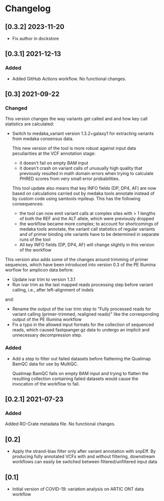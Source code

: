 # Changelog

## [0.3.2] 2023-11-20

- Fix author in dockstore

## [0.3.1] 2021-12-13

### Added
- Added GitHub Actions workflow. No functional changes.

## [0.3] 2021-09-22

### Changed

This version changes the way variants get called and and how key call
statistics are calculated:

- Switch to medaka_variant version 1.3.2+galaxy1 for extracting variants from
  medaka consensus data.

  This new version of the tool is more robust against input data peculiarities
  at the VCF annotation stage:

  * it doesn't fail on empty BAM input
  * it doesn't crash on variant calls of unusually high quality that previously
    resulted in math domain errors when trying to calculate PHRED scores from
    very small error probabilities.

  This tool update also means that key INFO fields (DP, DP4, AF) are
  now based on calculations carried out by medaka tools annotate instead of by
  custom code using samtools mpileup. This has the following consequences:

  * the tool can now emit variant calls at complex sites with > 1 lengths of
    both the REF and the ALT allele, which were previously dropped
  * the workflow became more complex; to account for shortcomings of medaka
    tools annotate, the variant call statistics of regular variants and of
    primer binding site variants have to be determined in separate runs of the
    tool
  * All key INFO fields (DP, DP4, AF) will change slightly in this version of
    the workflow

This version also adds some of the changes around trimming of primer sequences,
which have been introduced into version 0.3 of the PE Illumina worflow for
amplicon data before:

- Update ivar trim to version 1.3.1
- Run ivar trim as the last mapped reads processing step before variant
  calling, i.e., after left-alignment of indels

and:

- Rename the output of the ivar trim step to "Fully processed reads for
  variant calling (primer-trimmed, realigned reads)" like the corresponding
  output of the PE Illumina workflow
- Fix a typo in the allowed input formats for the collection of sequenced
  reads, which caused fastqsanger.gz data to undergo an implicit and
  unnecessary decompression step.

### Added

- Add a step to filter out failed datasets before flattening the Qualimap BamQC
  data for use by MultiQC.

  Qualimap BamQC fails on empty BAM input and trying to flatten the resulting
  collection containing failed datasets would cause the invocation of the
  workflow to fail.

## [0.2.1] 2021-07-23

### Added

Added RO-Crate metadata file. No functional changes.

## [0.2]

- Apply the strand-bias filter only after variant annotation with snpEff. By
  producing fully annotated VCFs with and without filtering, downstream
  workflows can easily be switched between filtered/unfiltered input data

## [0.1]

- Initial version of COVID-19: variation analysis on ARTIC ONT data workflow
